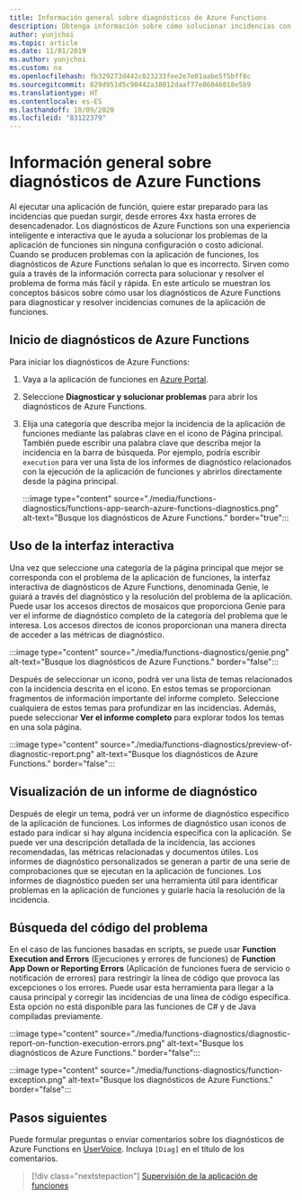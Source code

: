 ```yaml
---
title: Información general sobre diagnósticos de Azure Functions
description: Obtenga información sobre cómo solucionar incidencias con la aplicación de funciones con los diagnósticos de Azure Functions.
author: yunjchoi
ms.topic: article
ms.date: 11/01/2019
ms.author: yunjchoi
ms.custom: na
ms.openlocfilehash: fb329273d442c023233fee2e7e01aabe5f5bff8c
ms.sourcegitcommit: 829d951d5c90442a38012daaf77e86046018e5b9
ms.translationtype: HT
ms.contentlocale: es-ES
ms.lasthandoff: 10/09/2020
ms.locfileid: "83122379"
---
```

# <a name="azure-functions-diagnostics-overview"></a>Información general sobre diagnósticos de Azure Functions

Al ejecutar una aplicación de función, quiere estar preparado para las incidencias que puedan surgir, desde errores 4xx hasta errores de desencadenador. Los diagnósticos de Azure Functions son una experiencia inteligente e interactiva que le ayuda a solucionar los problemas de la aplicación de funciones sin ninguna configuración o costo adicional. Cuando se producen problemas con la aplicación de funciones, los diagnósticos de Azure Functions señalan lo que es incorrecto. Sirven como guía a través de la información correcta para solucionar y resolver el problema de forma más fácil y rápida. En este artículo se muestran los conceptos básicos sobre cómo usar los diagnósticos de Azure Functions para diagnosticar y resolver incidencias comunes de la aplicación de funciones.

## <a name="start-azure-functions-diagnostics"></a>Inicio de diagnósticos de Azure Functions

Para iniciar los diagnósticos de Azure Functions:

1. Vaya a la aplicación de funciones en [Azure Portal](https://portal.azure.com).
1. Seleccione **Diagnosticar y solucionar problemas** para abrir los diagnósticos de Azure Functions.
1. Elija una categoría que describa mejor la incidencia de la aplicación de funciones mediante las palabras clave en el icono de Página principal. También puede escribir una palabra clave que describa mejor la incidencia en la barra de búsqueda. Por ejemplo, podría escribir `execution` para ver una lista de los informes de diagnóstico relacionados con la ejecución de la aplicación de funciones y abrirlos directamente desde la página principal.

   :::image type="content" source="./media/functions-diagnostics/functions-app-search-azure-functions-diagnostics.png" alt-text="Busque los diagnósticos de Azure Functions." border="true":::

## <a name="use-the-interactive-interface"></a>Uso de la interfaz interactiva

Una vez que seleccione una categoría de la página principal que mejor se corresponda con el problema de la aplicación de funciones, la interfaz interactiva de diagnósticos de Azure Functions, denominada Genie, le guiará a través del diagnóstico y la resolución del problema de la aplicación. Puede usar los accesos directos de mosaicos que proporciona Genie para ver el informe de diagnóstico completo de la categoría del problema que le interesa. Los accesos directos de iconos proporcionan una manera directa de acceder a las métricas de diagnóstico.

:::image type="content" source="./media/functions-diagnostics/genie.png" alt-text="Busque los diagnósticos de Azure Functions." border="false":::

Después de seleccionar un icono, podrá ver una lista de temas relacionados con la incidencia descrita en el icono. En estos temas se proporcionan fragmentos de información importante del informe completo. Seleccione cualquiera de estos temas para profundizar en las incidencias. Además, puede seleccionar **Ver el informe completo** para explorar todos los temas en una sola página.

:::image type="content" source="./media/functions-diagnostics/preview-of-diagnostic-report.png" alt-text="Busque los diagnósticos de Azure Functions." border="false":::

## <a name="view-a-diagnostic-report"></a>Visualización de un informe de diagnóstico

Después de elegir un tema, podrá ver un informe de diagnóstico específico de la aplicación de funciones. Los informes de diagnóstico usan iconos de estado para indicar si hay alguna incidencia específica con la aplicación. Se puede ver una descripción detallada de la incidencia, las acciones recomendadas, las métricas relacionadas y documentos útiles. Los informes de diagnóstico personalizados se generan a partir de una serie de comprobaciones que se ejecutan en la aplicación de funciones. Los informes de diagnóstico pueden ser una herramienta útil para identificar problemas en la aplicación de funciones y guiarle hacia la resolución de la incidencia.

## <a name="find-the-problem-code"></a>Búsqueda del código del problema

En el caso de las funciones basadas en scripts, se puede usar **Function Execution and Errors** (Ejecuciones y errores de funciones) de **Function App Down or Reporting Errors** (Aplicación de funciones fuera de servicio o notificación de errores) para restringir la línea de código que provoca las excepciones o los errores. Puede usar esta herramienta para llegar a la causa principal y corregir las incidencias de una línea de código específica. Esta opción no está disponible para las funciones de C# y de Java compiladas previamente.

:::image type="content" source="./media/functions-diagnostics/diagnostic-report-on-function-execution-errors.png" alt-text="Busque los diagnósticos de Azure Functions." border="false":::

:::image type="content" source="./media/functions-diagnostics/function-exception.png" alt-text="Busque los diagnósticos de Azure Functions." border="false":::

## <a name="next-steps"></a>Pasos siguientes

Puede formular preguntas o enviar comentarios sobre los diagnósticos de Azure Functions en [UserVoice](https://feedback.azure.com/forums/355860-azure-functions). Incluya `[Diag]` en el título de los comentarios.

> [!div class="nextstepaction"]
> [Supervisión de la aplicación de funciones](functions-monitoring.md)
